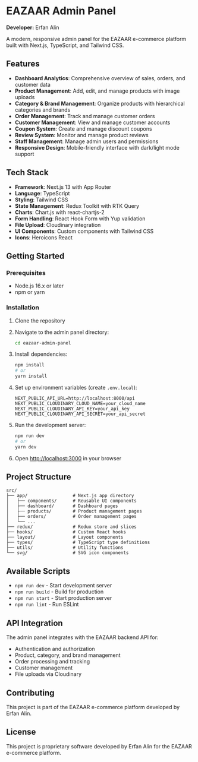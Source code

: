 # EAZAAR Admin Panel

**Developer:** Erfan Alin

A modern, responsive admin panel for the EAZAAR e-commerce platform built with Next.js, TypeScript, and Tailwind CSS.

## Features

- **Dashboard Analytics**: Comprehensive overview of sales, orders, and customer data
- **Product Management**: Add, edit, and manage products with image uploads
- **Category & Brand Management**: Organize products with hierarchical categories and brands
- **Order Management**: Track and manage customer orders
- **Customer Management**: View and manage customer accounts
- **Coupon System**: Create and manage discount coupons
- **Review System**: Monitor and manage product reviews
- **Staff Management**: Manage admin users and permissions
- **Responsive Design**: Mobile-friendly interface with dark/light mode support

## Tech Stack

- **Framework**: Next.js 13 with App Router
- **Language**: TypeScript
- **Styling**: Tailwind CSS
- **State Management**: Redux Toolkit with RTK Query
- **Charts**: Chart.js with react-chartjs-2
- **Form Handling**: React Hook Form with Yup validation
- **File Upload**: Cloudinary integration
- **UI Components**: Custom components with Tailwind CSS
- **Icons**: Heroicons React

## Getting Started

### Prerequisites

- Node.js 16.x or later
- npm or yarn

### Installation

1. Clone the repository
2. Navigate to the admin panel directory:
   ```bash
   cd eazaar-admin-panel
   ```

3. Install dependencies:
   ```bash
   npm install
   # or
   yarn install
   ```

4. Set up environment variables (create `.env.local`):
   ```env
   NEXT_PUBLIC_API_URL=http://localhost:8000/api
   NEXT_PUBLIC_CLOUDINARY_CLOUD_NAME=your_cloud_name
   NEXT_PUBLIC_CLOUDINARY_API_KEY=your_api_key
   NEXT_PUBLIC_CLOUDINARY_API_SECRET=your_api_secret
   ```

5. Run the development server:
   ```bash
   npm run dev
   # or
   yarn dev
   ```

6. Open [http://localhost:3000](http://localhost:3000) in your browser

## Project Structure

```
src/
├── app/                 # Next.js app directory
│   ├── components/      # Reusable UI components
│   ├── dashboard/       # Dashboard pages
│   ├── products/        # Product management pages
│   ├── orders/          # Order management pages
│   └── ...
├── redux/               # Redux store and slices
├── hooks/               # Custom React hooks
├── layout/              # Layout components
├── types/               # TypeScript type definitions
├── utils/               # Utility functions
└── svg/                 # SVG icon components
```

## Available Scripts

- `npm run dev` - Start development server
- `npm run build` - Build for production
- `npm run start` - Start production server
- `npm run lint` - Run ESLint

## API Integration

The admin panel integrates with the EAZAAR backend API for:
- Authentication and authorization
- Product, category, and brand management
- Order processing and tracking
- Customer management
- File uploads via Cloudinary

## Contributing

This project is part of the EAZAAR e-commerce platform developed by Erfan Alin.

## License

This project is proprietary software developed by Erfan Alin for the EAZAAR e-commerce platform.